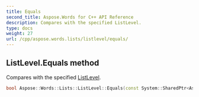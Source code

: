 ```yaml
---
title: Equals
second_title: Aspose.Words for C++ API Reference
description: Compares with the specified ListLevel.
type: docs
weight: 27
url: /cpp/aspose.words.lists/listlevel/equals/
---
```

## ListLevel.Equals method


Compares with the specified [ListLevel](../).

```cpp
bool Aspose::Words::Lists::ListLevel::Equals(const System::SharedPtr<Aspose::Words::Lists::ListLevel> &level)
```

